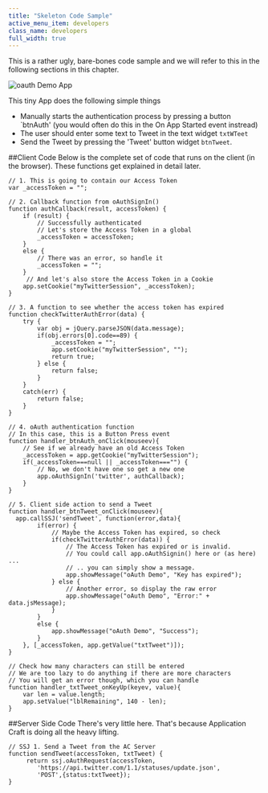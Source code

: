 ```yaml
---
title: "Skeleton Code Sample"
active_menu_item: developers
class_name: developers
full_width: true
---
```


This is a rather ugly, bare-bones code sample and we will refer to this in the following sections in this chapter.

![oauth Demo App](/img/docs/oauth-demo-ui.png)

This tiny App does the following simple things

- Manually starts the authentication process by pressing a button `btnAuth' (you would often do this in the On App Started event instread)
- The user should enter some text to Tweet in the text widget `txtWTeet`
- Send the Tweet by pressing the 'Tweet' button widget `btnTweet`.

##Client Code
Below is the complete set of code that runs on the client (in the browser). These functions get explained in detail later.


    // 1. This is going to contain our Access Token
    var _accessToken = "";

    // 2. Callback function from oAuthSignIn()
    function authCallback(result, accessToken) {
        if (result) {
            // Successfully authenticated   
            // Let's store the Access Token in a global
            _accessToken = accessToken;
        }
        else {
            // There was an error, so handle it 
            _accessToken = "";
        }
         // And let's also store the Access Token in a Cookie
        app.setCookie("myTwitterSession", _accessToken);    
    }

    // 3. A function to see whether the access token has expired
    function checkTwitterAuthError(data) {
        try {
            var obj = jQuery.parseJSON(data.message);
            if(obj.errors[0].code==89) {
                _accessToken = "";
                app.setCookie("myTwitterSession", "");
                return true;
            } else {
                return false;
            }
        }
        catch(err) {
            return false;
        }
    }

    // 4. oAuth authentication function
    // In this case, this is a Button Press event
    function handler_btnAuth_onClick(mouseev){
        // See if we already have an old Access Token
        _accessToken = app.getCookie("myTwitterSession");
        if(_accessToken===null || _accessToken==="") {
            // No, we don't have one so get a new one
            app.oAuthSignIn('twitter', authCallback);                
        }
    }

    // 5. Client side action to send a Tweet
    function handler_btnTweet_onClick(mouseev){
      app.callSSJ('sendTweet', function(error,data){
            if(error) {
                // Maybe the Access Token has expired, so check
                if(checkTwitterAuthError(data)) {
                    // The Access Token has expired or is invalid.
                    // You could call app.oAuthSignin() here or (as here) ...
                    // .. you can simply show a message.
                    app.showMessage("oAuth Demo", "Key has expired");                
                } else {
                    // Another error, so display the raw error
                    app.showMessage("oAuth Demo", "Error:" + data.jsMessage);
                }
            }
            else {
                app.showMessage("oAuth Demo", "Success");  
            }
        }, [_accessToken, app.getValue("txtTweet")]);
    }

    // Check how many characters can still be entered
    // We are too lazy to do anything if there are more characters
    // You will get an error though, which you can handle
    function handler_txtTweet_onKeyUp(keyev, value){
        var len = value.length;
        app.setValue("lblRemaining", 140 - len);    
    }    

##Server Side Code
There's very little here. That's because Application Craft is doing all the heavy lifting.

    // SSJ 1. Send a Tweet from the AC Server
    function sendTweet(accessToken, txtTweet) {
         return ssj.oAuthRequest(accessToken, 
            'https://api.twitter.com/1.1/statuses/update.json',    
            'POST',{status:txtTweet});
    }



